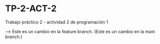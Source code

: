 # TP-2-ACT-2

Trabajo práctico 2 - actividad 2 de programación 1

--> Este es un cambio en la feature branch.
(Este es un cambio en la main branch.)
